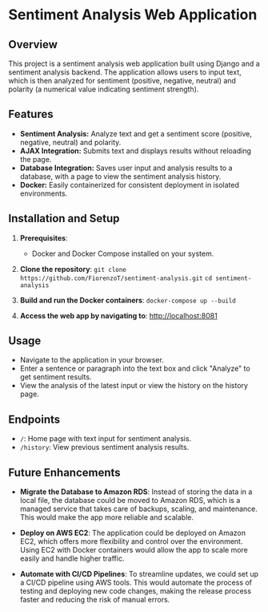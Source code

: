 # Sentiment Analysis Web Application

## Overview

This project is a sentiment analysis web application built using Django and a sentiment analysis backend. The application allows users to input text, which is then analyzed for sentiment (positive, negative, neutral) and polarity (a numerical value indicating sentiment strength).

## Features

- **Sentiment Analysis:** Analyze text and get a sentiment score (positive, negative, neutral) and polarity.
- **AJAX Integration:** Submits text and displays results without reloading the page.
- **Database Integration:** Saves user input and analysis results to a database, with a page to view the sentiment analysis history.
- **Docker:** Easily containerized for consistent deployment in isolated environments.
  
## Installation and Setup

1. **Prerequisites**:
    - Docker and Docker Compose installed on your system.

2. **Clone the repository**:
    ``
    git clone https://github.com/FiorenzoT/sentiment-analysis.git
    ``
    ``
    cd sentiment-analysis
    ``

3. **Build and run the Docker containers**:
    ``
    docker-compose up --build
    ``

5. **Access the web app by navigating to**: [http://localhost:8081](http://localhost:8081)

## Usage

- Navigate to the application in your browser.
- Enter a sentence or paragraph into the text box and click "Analyze" to get sentiment results.
- View the analysis of the latest input or view the history on the history page.

## Endpoints

- `/`: Home page with text input for sentiment analysis.
- `/history`: View previous sentiment analysis results.

## Future Enhancements
 - **Migrate the Database to Amazon RDS**: Instead of storing the data in a local file, the database could be moved to Amazon RDS, which is a managed service that takes care of backups, scaling, and maintenance. This would make the app more reliable and scalable.

 - **Deploy on AWS EC2**: The application could be deployed on Amazon EC2, which offers more flexibility and control over the environment. Using EC2 with Docker containers would allow the app to scale more easily and handle higher traffic.

 - **Automate with CI/CD Pipelines**: To streamline updates, we could set up a CI/CD pipeline using AWS tools. This would automate the process of testing and deploying new code changes, making the release process faster and reducing the risk of manual errors.
